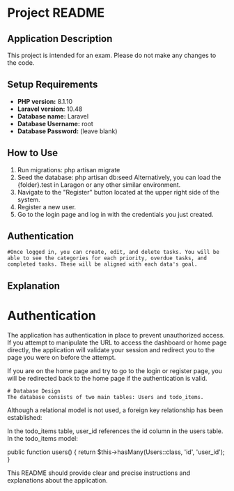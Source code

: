 # Project README

## Application Description

This project is intended for an exam. Please do not make any changes to the code.

## Setup Requirements

- **PHP version:** 8.1.10
- **Laravel version:** 10.48
- **Database name:** Laravel
- **Database Username:** root
- **Database Password:** (leave blank)

## How to Use

1. Run migrations:
	php artisan migrate
2. Seed the database:
	php artisan db:seed Alternatively, you can load the {folder}.test in Laragon or any other similar environment.
3. Navigate to the "Register" button located at the upper right side of the system.
4. Register a new user.
5. Go to the login page and log in with the credentials you just created.

## Authentication
	
	#Once logged in, you can create, edit, and delete tasks. You will be able to see the categories for each priority, overdue tasks, and completed tasks. These will be aligned with each data's goal.

## Explanation
 # Authentication
 The application has authentication in place to prevent unauthorized access. If you attempt to manipulate the URL to access the dashboard or home page directly, the application will validate your session and redirect you to the page you were on before the attempt.

If you are on the home page and try to go to the login or register page, you will be redirected back to the home page if the authentication is valid.

	# Database Design
	The database consists of two main tables: Users and todo_items.

Although a relational model is not used, a foreign key relationship has been established:

In the todo_items table, user_id references the id column in the users table.
In the todo_items model:

public function users()
{
    return $this->hasMany(Users::class, 'id', 'user_id');
}

This README should provide clear and precise instructions and explanations about the application.

